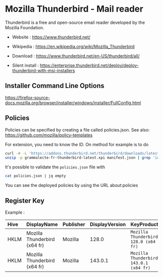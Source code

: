 # Mozilla Thunderbird - Mail reader

Thunderbird is a free and open-source email reader developed by the Mozilla Foundation.

* Website : https://www.thunderbird.net/
* Wikipedia : https://en.wikipedia.org/wiki/Mozilla_Thunderbird

* Download : https://www.thunderbird.net/en-US/thunderbird/all/
* Silent install : https://enterprise.thunderbird.net/deploy/deploy-thunderbird-with-msi-installers


## Installer Command Line Options

https://firefox-source-docs.mozilla.org/browser/installer/windows/installer/FullConfig.html


## Policies

Policies can be specified by creating a file called policies.json.
See also: https://github.com/mozilla/policy-templates

For extension, you need to know the ID.
On method for example is to do
```bash
curl -# -L 'https://addons.thunderbird.net/thunderbird/downloads/latest/grammalecte-fr-thunderbird/latest.xpi' -o grammalecte-fr-thunderbird-latest.xpi
unzip -p grammalecte-fr-thunderbird-latest.xpi manifest.json | grep 'id.:' ; rm grammalecte-fr-thunderbird-latest.xpi
```
It's possible to validate the `policies.json` file with
```bash
cat policies.json | jq empty
```

You can see the deployed policies by using the URL about:policies


## Register Key

Example :

 | Hive | DisplayName | Publisher | DisplayVersion | KeyProduct | UninstallExe |
 |:---- |:----------- |:--------- |:-------------- |:---------- |:------------ |
 | HKLM | Mozilla Thunderbird (x64 fr) | Mozilla | 128.0   | `Mozilla Thunderbird 128.0 (x64 fr)`   | `"C:\Program Files\Mozilla Thunderbird\uninstall\helper.exe"` |
 | HKLM | Mozilla Thunderbird (x64 fr) | Mozilla | 143.0.1 | `Mozilla Thunderbird 143.0.1 (x64 fr)` | `"C:\Program Files\Mozilla Thunderbird\uninstall\helper.exe"` |
